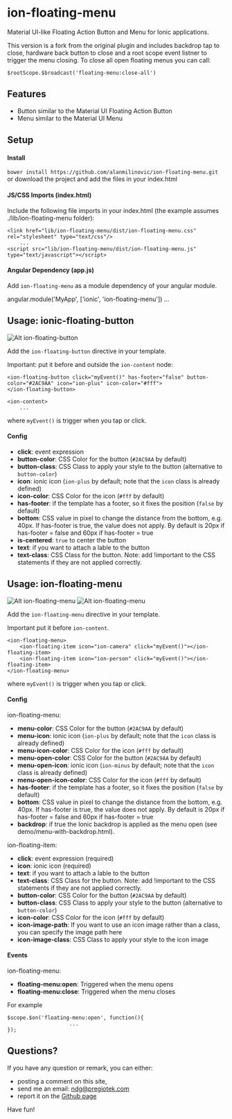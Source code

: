 # ion-floating-menu

Material UI-like Floating Action Button and Menu for Ionic applications.

This version is a fork from the original plugin and includes backdrop tap to close, hardware back button to close and a root scope event listner to trigger the menu closing. To close all open floating menus you can call:

`$rootScope.$broadcast('floating-menu:close-all')`

## Features

- Button similar to the Material UI Floating Action Button
- Menu similar to the Material UI Menu

## Setup

#### Install

`bower install https://github.com/alanmilinovic/ion-floating-menu.git`
or download the project and add the files in your index.html

#### JS/CSS Imports (index.html)

Include the following file imports in your index.html (the example assumes ./lib/ion-floating-menu folder):

    <link href="lib/ion-floating-menu/dist/ion-floating-menu.css" rel="stylesheet" type="text/css"/>
        ...
    <script src="lib/ion-floating-menu/dist/ion-floating-menu.js" type="text/javascript"></script>

#### Angular Dependency (app.js)

Add `ion-floating-menu` as a module dependency of your angular module.

angular.module('MyApp', ['ionic', 'ion-floating-menu'])
...

## Usage: ionic-floating-button

![Alt ion-floating-button](/doc/ion-floating-button.png?raw=true)

Add the `ion-floating-button` directive in your template.

Important: put it before and outside the `ion-content` node:

    <ion-floating-button click="myEvent()" has-footer="false" button-color="#2AC9AA" icon="ion-plus" icon-color="#fff">
    </ion-floating-button>

    <ion-content>
        ...

where `myEvent()` is trigger when you tap or click.

#### Config

- **click**: event expression
- **button-color**: CSS Color for the button (`#2AC9AA` by default)
- **button-class**: CSS Class to apply your style to the button (alternative to `button-color`)
- **icon**: ionic icon (`ion-plus` by default; note that the `icon` class is already defined)
- **icon-color**: CSS Color for the icon (`#fff` by default)
- **has-footer**: if the template has a footer, so it fixes the position (`false` by default)
- **bottom**: CSS value in pixel to change the distance from the bottom, e.g. 40px. If has-footer is true, the value does not apply. By default is 20px if has-footer = false and 60px if has-footer = true
- **is-centered**: `true` to center the button
- **text**: if you want to attach a lable to the button
- **text-class**: CSS Class for the button. Note: add !important to the CSS statements if they are not applied correctly.

## Usage: ion-floating-menu

![Alt ion-floating-menu](/doc/ion-floating-menu.png)
![Alt ion-floating-menu](/doc/ion-floating-menu-2.png)

Add the `ion-floating-menu` directive in your template.

Important put it before `ion-content`.

    <ion-floating-menu>
        <ion-floating-item icon="ion-camera" click="myEvent()"></ion-floating-item>
        <ion-floating-item icon="ion-person" click="myEvent()"></ion-floating-item>
    </ion-floating-menu>

where `myEvent()` is trigger when you tap or click.

#### Config

ion-floating-menu:

- **menu-color**: CSS Color for the button (`#2AC9AA` by default)
- **menu-icon**: ionic icon (`ion-plus` by default; note that the `icon` class is already defined)
- **menu-icon-color**: CSS Color for the icon (`#fff` by default)
- **menu-open-color**: CSS Color for the button (`#2AC9AA` by default)
- **menu-open-icon**: ionic icon (`ion-minus` by default; note that the `icon` class is already defined)
- **menu-open-icon-color**: CSS Color for the icon (`#fff` by default)
- **has-footer**: if the template has a footer, so it fixes the position (`false` by default)
- **bottom**: CSS value in pixel to change the distance from the bottom, e.g. 40px. If has-footer is true, the value does not apply. By default is 20px if has-footer = false and 60px if has-footer = true
- **backdrop**: if true the Ionic backdrop is applied as the menu open (see demo/menu-with-backdrop.html).

ion-floating-item:

- **click**: event expression (required)
- **icon**: ionic icon (required)
- **text**: if you want to attach a lable to the button
- **text-class**: CSS Class for the button. Note: add !important to the CSS statements if they are not applied correctly.
- **button-color**: CSS Color for the button (`#2AC9AA` by default)
- **button-class**: CSS Class to apply your style to the button (alternative to `button-color`)
- **icon-color**: CSS Color for the icon (`#fff` by default)
- **icon-image-path**: If you want to use an icon image rather than a class, you can specify the image path here
- **icon-image-class**: CSS Class to apply your style to the icon image

#### Events

ion-floating-menu:

- **floating-menu:open**: Triggered when the menu opens
- **floating-menu:close**: Triggered when the menu closes

For example

    $scope.$on('floating-menu:open', function(){
                        ...
    });

## Questions?

If you have any question or remark, you can either:

- posting a comment on this site,
- send me an email: ndg@pregiotek.com
- report it on the [Github page](https://github.com/pregiotek/ion-floating-menu)

Have fun!
